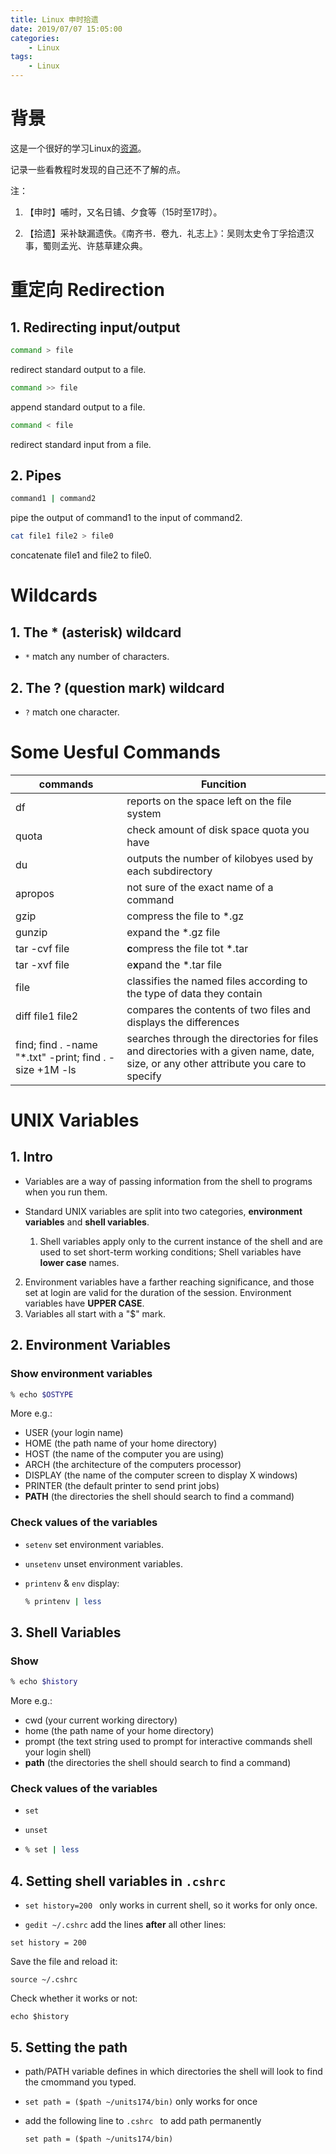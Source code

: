 ```yaml
---
title: Linux 申时拾遗
date: 2019/07/07 15:05:00
categories: 
	- Linux
tags:
 	- Linux
---
```


# 背景

这是一个很好的学习Linux的[资源](<http://www.ee.surrey.ac.uk/Teaching/Unix/index.html>)。

记录一些看教程时发现的自己还不了解的点。

注：

1. 【申时】哺时，又名日铺、夕食等（15时至17时）。

2. 【拾遗】采补缺漏遗佚。《南齐书．卷九．礼志上》：吴则太史令丁孚拾遗汉事，蜀则孟光、许慈草建众典。

# 重定向 Redirection

## 1. Redirecting input/output

```bash
command > file
```

redirect standard output to a file.

```bash
command >> file
```

append standard output to a file.

```bash
command < file
```

redirect standard input from a file.

## 2. Pipes

```bash
command1 | command2	
```

pipe the output of command1 to the input of command2.

```bash
cat file1 file2 > file0
```

concatenate file1 and file2 to file0.

# Wildcards

## 1. The * (asterisk) wildcard

- `*` match any number of characters.

## 2. The ? (question mark) wildcard

- `?` match one character.

# Some Uesful Commands

| commands                                                  | Funcition                                                    |
| --------------------------------------------------------- | ------------------------------------------------------------ |
| df                                                        | reports on the space left on the file system                 |
| quota                                                     | check amount of disk space quota you have                    |
| du                                                        | outputs the number of kilobyes used by each subdirectory     |
| apropos                                                   | not sure of the exact name of a command                      |
| gzip                                                      | compress the file to *.gz                                    |
| gunzip                                                    | expand the *.gz file                                         |
| tar -cvf file                                             | **c**ompress the file tot *.tar                              |
| tar -xvf file                                             | e**x**pand the *.tar file                                    |
| file                                                      | classifies the named files according to the type of data they contain |
| diff file1 file2                                          | compares the contents of two files and displays the differences |
| find;  find . -name "\*.txt" -print; find . -size +1M -ls | searches through the directories for files and directories with a given name, date, size, or any other attribute you care to specify |

# UNIX Variables

## 1. Intro

- Variables are a way of passing information from the shell to programs when you run them.

- Standard UNIX variables are split into two categories, **environment variables** and **shell variables**.

  1. Shell variables apply only to the current instance of the shell and are used to set short-term working conditions; Shell variables have **lower case** names.
2. Environment variables have a farther reaching significance, and those set at login are valid for the duration of the session. Environment variables have **UPPER CASE**.
  3. Variables all start with a "$" mark.

## 2. Environment Variables

### Show environment variables

```bash
% echo $OSTYPE
```

More e.g.:

- USER (your login name)
- HOME (the path name of your home directory)
- HOST (the name of the computer you are using)
- ARCH (the architecture of the computers processor)
- DISPLAY (the name of the computer screen to display X windows)
- PRINTER (the default printer to send print jobs)
- **PATH** (the directories the shell should search to find a command)

### Check values of the variables

- `setenv` set environment variables.

- `unsetenv` unset environment variables.

- `printenv` & `env` display:

  ```bash
  % printenv | less
  ```

## 3. Shell Variables

### Show

```bash
% echo $history
```

More e.g.:

- cwd (your current working directory)
- home (the path name of your home directory)
- prompt (the text string used to prompt for interactive commands shell your login shell)
- **path** (the directories the shell should search to find a command)

### Check values of the variables

- `set`

- `unset`

- ```bash
  % set | less
  ```

## 4. Setting shell variables in `.cshrc`

- `set history=200 ` only works in current shell, so it works for only once.

-  `gedit ~/.cshrc` add the lines **after** all other lines:

  `set history = 200`

  Save the file and reload it:

  `source ~/.cshrc`

  Check whether it works or not:

  `echo $history`

## 5. Setting the path

- path/PATH variable defines in which directories the shell will look to find the cmommand you typed.

- `set path = ($path ~/units174/bin)`  only works for once

- add the following line to `.cshrc ` to add path permanently

  `set path = ($path ~/units174/bin)`